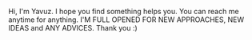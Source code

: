 Hi,
I'm Yavuz. I hope you find something helps you. You can reach me anytime for anything. I'M FULL OPENED FOR NEW APPROACHES, NEW IDEAS and ANY ADVICES. Thank you :)
